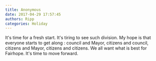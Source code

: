 ```yaml
---
title: Anonymous
date: 2017-04-29 17:57:45
authors: Ripp
categories: Holiday
---
```


 It's time for a fresh start. It's tiring to see such division. My hope is that everyone starts to get along : council and Mayor, citizens and council, citizens and Mayor, citizens and citizens.  We all want what is best for Fairhope. It's time to move forward.